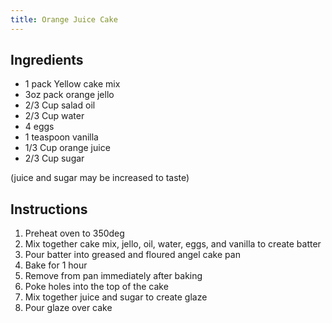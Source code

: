 ```yaml
---
title: Orange Juice Cake
---
```


## Ingredients

* 1 pack Yellow cake mix
* 3oz pack orange jello
* 2/3 Cup salad oil
* 2/3 Cup water
* 4 eggs
* 1 teaspoon vanilla
* 1/3 Cup orange juice
* 2/3 Cup sugar

(juice and sugar may be increased to taste)


## Instructions

1. Preheat oven to 350deg
2. Mix together cake mix, jello, oil, water, eggs, and vanilla to create batter
3. Pour batter into greased and floured angel cake pan
4. Bake for 1 hour
5. Remove from pan immediately after baking
6. Poke holes into the top of the cake
7. Mix together juice and sugar to create glaze
8. Pour glaze over cake
